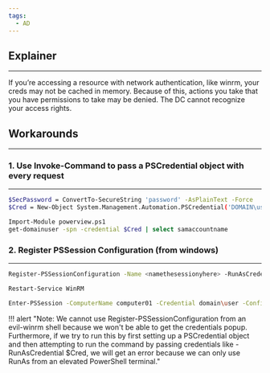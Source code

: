 ```yaml
---
tags:
  - AD
---
```


## Explainer
---
If you’re accessing a resource with network authentication, like winrm, your creds may not be cached in memory. Because of this, actions you take that you have permissions to take may be denied. The DC cannot recognize your access rights.
## Workarounds
---
### 1. Use Invoke-Command to pass a PSCredential object with every request
---
```Bash
$SecPassword = ConvertTo-SecureString 'password' -AsPlainText -Force
$Cred = New-Object System.Management.Automation.PSCredential('DOMAIN\user', $SecPassword)
```
```Bash
Import-Module powerview.ps1
get-domainuser -spn -credential $Cred | select samaccountname
```
### 2. **Register PSSession Configuration (from windows)**
---
```Bash
Register-PSSessionConfiguration -Name <namethesessionyhere> -RunAsCredential domain\user
```
```Bash
Restart-Service WinRM
```
```Bash
Enter-PSSession -ComputerName computer01 -Credential domain\user -ConfigurationName <whateveryouanemdthesession>
```

!!! alert "Note: We cannot use Register-PSSessionConfiguration from an evil-winrm shell because we won't be able to get the credentials popup. Furthermore, if we try to run this by first setting up a PSCredential object and then attempting to run the command by passing credentials like -RunAsCredential $Cred, we will get an error because we can only use RunAs from an elevated PowerShell terminal."

